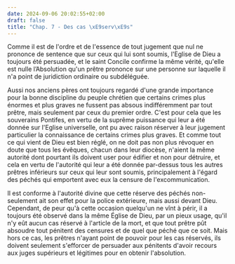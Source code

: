 ```yaml
---
date: 2024-09-06 20:02:55+02:00
draft: false
title: "Chap. 7 - Des cas \xE9serv\xE9s"
---
```





Comme il est de l'ordre et de l'essence de tout jugement que nul ne prononce de sentence que sur ceux qui lui sont soumis, l'Eglise de Dieu a toujours été persuadée, et le saint Concile confirme la même vérité, qu'elle est nulle l’Absolution qu'un prêtre prononce sur une personne sur laquelle il n'a point de juridiction ordinaire ou subdéléguée.

Aussi nos anciens pères ont toujours regardé d'une grande importance pour la bonne discipline du peuple chrétien que certains crimes plus énormes et plus graves ne fussent pas absous indifféremment par tout prêtre, mais seulement par ceux du premier ordre. C'est pour cela que les souverains Pontifes, en vertu de la suprême puissance qui leur a été donnée sur l'Eglise universelle, ont pu avec raison réserver à leur jugement particulier la connaissance de certains crimes plus graves. Et comme tout ce qui vient de Dieu est bien réglé, on ne doit pas non plus révoquer en doute que tous les évêques, chacun dans leur diocèse, n'aient la même autorité dont pourtant ils doivent user pour édifier et non pour détruire, et cela en vertu de l'autorité qui leur a été donnée par-dessus tous les autres prêtres inférieurs sur ceux qui leur sont soumis, principalement à l'égard des péchés qui emportent avec eux la censure de l'excommunication.

Il est conforme à l'autorité divine que cette réserve des péchés non-seulement ait son effet pour la police extérieure, mais aussi devant Dieu. Cependant, de peur qu'à cette occasion quelqu'un ne vînt à périr, il a toujours été observé dans la même Église de Dieu, par un pieux usage, qu'il n'y eût aucun cas réservé à l'article de la mort, et que tout prêtre pût absoudre tout pénitent des censures et de quel que péché que ce soit. Mais hors ce cas, les prêtres n'ayant point de pouvoir pour les cas réservés, ils doivent seulement s'efforcer de persuader aux pénitents d'avoir recours aux juges supérieurs et légitimes pour en obtenir l'absolution.


